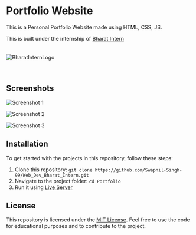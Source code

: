 # Portfolio Website

This is a Personal Portfolio Website made using HTML, CSS, JS.

This is built under the internship of [Bharat Intern](https://bharatintern.live/)
<br>
<br>
<br>
![BharatInternLogo](https://bharatintern.live/b/icons/logoNoBg.png)
<br>
<br>
<br>
## Screenshots

![Screenshot 1](https://i.postimg.cc/vH0Zsc8H/image.png)

![Screenshot 2](https://i.postimg.cc/Wz2sRPQk/image.png)

![Screenshot 3](https://i.postimg.cc/fR3DQCgB/image.png)

## Installation

To get started with the projects in this repository, follow these steps:

1. Clone this repository: `git clone https://github.com/Swapnil-Singh-99/Web_Dev_Bharat_Intern.git`
2. Navigate to the project folder: `cd Portfolio`
3. Run it using [Live Server](https://marketplace.visualstudio.com/items?itemName=ritwickdey.LiveServer)

## License

This repository is licensed under the [MIT License](https://opensource.org/licenses/MIT). Feel free to use the code for educational purposes and to contribute to the project.